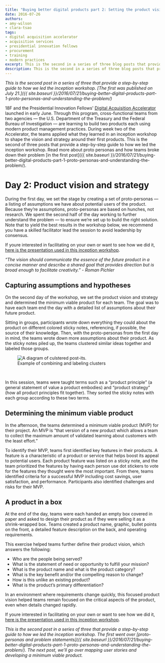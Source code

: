 ```yaml
---
title: "Buying better digital products part 2: Setting the product vision and strategy"
date: 2016-07-26
authors:
- amy-wilson
- clara-tsao
tags:
- digital acquisition accelerator
- acquisition services
- presidential innovation fellows
- procurement
- training
- modern practices
excerpt: This is the second in a series of three blog posts that provide a step-by-step guide to how we led the inception workshop.
description: This is the second in a series of three blog posts that provide a step-by-step guide to how we led the inception workshop.
---
```

*This is the second post in a series of three that provide a
step-by-step guide to how we led the inception workshop. [The first was published on July 21.]({{ site.baseurl }}/2016/07/21/buying-better-digital-products-part-1-proto-personas-and-understanding-the-problem/)*

18F and the Presidential Innovation Fellows' [Digital Acquisition
Accelerator](https://pages.18f.gov/digitalaccelerator/) launched in
early June. Through this program, cross-functional teams from two
agencies — the U.S. Department of the Treasury and the Federal Bureau of
Investigation — are learning to build two products each using modern
product management practices. During week two of the Accelerator, the
teams applied what they learned in an inception workshop to shape the
vision and strategy around their first products. This is the second of
three posts that provide a step-by-step guide to how we led the
inception workshop. Read more about proto personas and how teams broke
down their problem [in the first post]({{ site.baseurl }}/2016/07/21/buying-better-digital-products-part-1-proto-personas-and-understanding-the-problem/).

Day 2: Product vision and strategy
==================================

During the first day, we set the stage by creating a set of
proto-personas — a listing of assumptions we have about potential users
of the product. Because they’re assumptions, proto-personas are based on
hunches, not research. We spent the second half of the day working to
further understand the problem — to ensure we’re set up to build the
right solution. Note that to yield the best results in the workshop
below, we recommend you have a skilled facilitator lead the session to
avoid leadership by consensus.

If youre interested in facilitating on your own or want to see how we did it, [here is the presentation used in this inception workshop](https://github.com/18F/digitalaccelerator/blob/18f-pages/assets/workshop-day-two.pdf).

*“The vision should communicate the essence of the future product in a
concise manner and describe a shared goal that provides direction but is
broad enough to facilitate creativity.” - Roman Pichler*

Capturing assumptions and hypotheses
-------------------------------------

On the second day of the workshop, we set the product vision and
strategy and determined the minimum viable product for each team. The
goal was to have each team end the day with a detailed list of
assumptions about their future product.

Sitting in groups, participants wrote down everything they could about
the product on different colored sticky notes, referencing, if possible,
the source of their knowledge. Then, with the proto-personas from the
first day in mind, the teams wrote down more assumptions about their
product. As the sticky notes piled up, the teams clustered similar ideas
together and labeled those groups.

<figure>
	<img src="{{ site.baseurl }}/assets/blog/digital-acquisition-accelerator/combining-labeling.jpg" alt="A diagram of culstered post-its.">
	<figcaption>Example of combining and labeling clusters</figcaption>
</figure><br>

In this session, teams were taught terms such as a “product principle”
(a general statement of value a product embodies) and “product strategy”
(how all product principles fit together). They sorted the sticky notes
with each group according to these two terms.

Determining the minimum viable product
--------------------------------------

In the afternoon, the teams determined a minimum viable product (MVP)
for their project. An MVP is “that version of a new product which allows
a team to collect the maximum amount of validated learning about
customers with the least effort.”

To identify their MVP, teams first identified key features in their
products. A feature is a characteristic of a product or service that
helps boost its appeal to potential users. Each product feature was
listed on a sticky note, and the team prioritized the features by having
each person use dot stickers to vote for the features they thought were
the most important. From there, teams identified criteria for a
successful MVP including cost savings, user satisfaction, and
performance. Participants also identified challenges and risks for their
MVP.

A product in a box
------------------

At the end of the day, teams were each handed an empty box covered in
paper and asked to design their product as if they were selling it as a
shrink-wrapped box. Teams created a product name, graphic, bullet points
on the front, a detailed feature description on the back, and operating
requirements.

This exercise helped teams further define their product vision, which
answers the following:

-   Who are the people being served?
-   What is the statement of need or opportunity to fulfill your mission?
-   What is the product name and what is the product category?
-   What is the key benefit and/or the compelling reason to change?
-   How is this unlike an existing product?
-   What is the product’s primary differentiation?

In an environment where requirements change quickly, this focused
product vision helped teams remain focused on the critical aspects of
the product, even when details changed rapidly.

If youre interested in facilitating on your own or want to see how we did it, [here is the presentation used in this inception workshop](https://github.com/18F/digitalaccelerator/blob/18f-pages/assets/workshop-day-two.pdf).

*This is the second post in a series of three that provide a
step-by-step guide to how we led the inception workshop. The first went over [proto-personas and problem statements]({{ site.baseurl }}/2016/07/21/buying-better-digital-products-part-1-proto-personas-and-understanding-the-problem/). The next
post, we’ll go over mapping user stories and developing a minimum viable
product.*
